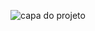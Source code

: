 <p align="center">
<img src=".github/manoel gomes joinh fullhd.ppng" alt="capa do projeto" width"100%" />
</p>